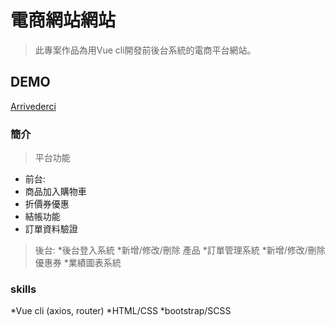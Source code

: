 # 電商網站網站
> 此專案作品為用Vue cli開發前後台系統的電商平台網站。

## DEMO
[Arrivederci](https://chiaohu.github.io/vue-project-ecommerce/dist/#/)

### 簡介
> 平台功能
* 前台:
* 商品加入購物車
* 折價券優惠
* 結帳功能
* 訂單資料驗證

>後台:
*後台登入系統
*新增/修改/刪除 產品
*訂單管理系統
*新增/修改/刪除 優惠券
*業績圖表系統 

### skills
*Vue cli (axios, router)
*HTML/CSS
*bootstrap/SCSS
